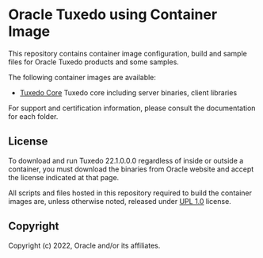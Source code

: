 # Oracle Tuxedo using Container Image

This repository contains container image configuration, build and sample files for Oracle Tuxedo products and some samples.

The following container images are available:

* [Tuxedo Core](./core) Tuxedo core including server binaries, client libraries

For support and certification information, please consult the documentation for each folder.

## License

To download and run Tuxedo 22.1.0.0.0 regardless of inside or outside a container, you must download the binaries from Oracle website and accept the license indicated at that page.

All scripts and files hosted in this repository required to build the container images are, unless otherwise noted, released under [UPL 1.0](https://oss.oracle.com/licenses/upl/) license.

## Copyright

Copyright (c) 2022, Oracle and/or its affiliates.
